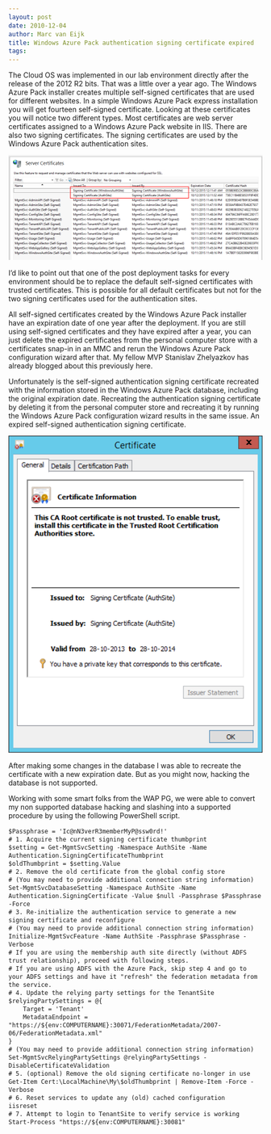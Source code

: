 ```yaml
---
layout: post
date: 2010-12-04
author: Marc van Eijk
title: Windows Azure Pack authentication signing certificate expired 
tags:
---
```

The Cloud OS was implemented in our lab environment directly after the release of the 2012 R2 bits. That was a little over a year ago. The Windows Azure Pack installer creates multiple self-signed certificates that are used for different websites. In a simple Windows Azure Pack express installation you will get fourteen self-signed certificate. Looking at these certificates you will notice two different types. Most certificates are web server certificates assigned to a Windows Azure Pack website in IIS. There are also two signing certificates. The signing certificates are used by the Windows Azure Pack authentication sites.

<img src="/images/2014-12-04/01-Signing-Certificates.png" width="700">

I’d like to point out that one of the post deployment tasks for every environment should be to replace the default self-signed certificates with trusted certificates. This is possible for all default certificates but not for the two signing certificates used for the authentication sites.

All self-signed certificates created by the Windows Azure Pack installer have an expiration date of one year after the deployment. If you are still using self-signed certificates and they have expired after a year, you can just delete the expired certificates from the personal computer store with a certificates snap-in in an MMC and rerun the Windows Azure Pack configuration wizard after that. My fellow MVP Stanislav Zhelyazkov  has already blogged about this previously here.

Unfortunately is the self-signed authentication signing certificate recreated with the information stored in the Windows Azure Pack database, including the original expiration date. Recreating the authentication signing certificate by deleting it from the personal computer store and recreating it by running the Windows Azure Pack configuration wizard results in the same issue. An expired self-signed authentication signing certificate.

<img src="/images/2014-12-04/02-Expired-Signing-Cert.png" width="700">

After making some changes in the database I was able to recreate the certificate with a new expiration date. But as you might now, hacking the database is not supported.

Working with some smart folks from the WAP PG, we were able to convert my non supported database hacking and slashing into a supported procedure by using the following PowerShell script.

```
$Passphrase = 'Ic@nN3verR3memberMyP@ssw0rd!'
# 1. Acquire the current signing certificate thumbprint
$setting = Get-MgmtSvcSetting -Namespace AuthSite -Name Authentication.SigningCertificateThumbprint
$oldThumbprint = $setting.Value
# 2. Remove the old certificate from the global config store
# (You may need to provide additional connection string information)
Set-MgmtSvcDatabaseSetting -Namespace AuthSite -Name Authentication.SigningCertificate -Value $null -Passphrase $Passphrase -Force
# 3. Re-initialize the authentication service to generate a new signing certificate and reconfigure
# (You may need to provide additional connection string information)
Initialize-MgmtSvcFeature -Name AuthSite -Passphrase $Passphrase -Verbose
# If you are using the membership auth site directly (without ADFS trust relationship), proceed with following steps.
# If you are using ADFS with the Azure Pack, skip step 4 and go to your ADFS settings and have it "refresh" the federation metadata from the service.
# 4. Update the relying party settings for the TenantSite
$relyingPartySettings = @{
    Target = 'Tenant'
    MetadataEndpoint = "https://${env:COMPUTERNAME}:30071/FederationMetadata/2007-06/FederationMetadata.xml"
}
# (You may need to provide additional connection string information)
Set-MgmtSvcRelyingPartySettings @relyingPartySettings -DisableCertificateValidation
# 5. (optional) Remove the old signing certificate no-longer in use
Get-Item Cert:\LocalMachine\My\$oldThumbprint | Remove-Item -Force -Verbose
# 6. Reset services to update any (old) cached configuration
iisreset
# 7. Attempt to login to TenantSite to verify service is working
Start-Process "https://${env:COMPUTERNAME}:30081"
```
 
